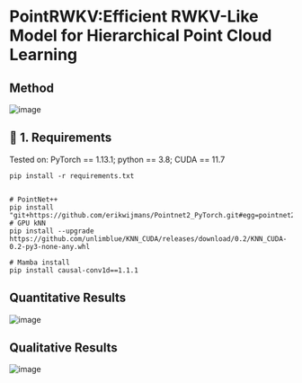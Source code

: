 # PointRWKV:Efficient RWKV-Like Model for Hierarchical Point Cloud Learning

## Method
![image](../main/assets/architecture.png)  

## 🎒 1. Requirements
Tested on:
PyTorch == 1.13.1;
python == 3.8;
CUDA == 11.7

```
pip install -r requirements.txt
```

```

# PointNet++
pip install "git+https://github.com/erikwijmans/Pointnet2_PyTorch.git#egg=pointnet2_ops&subdirectory=pointnet2_ops_lib"
# GPU kNN
pip install --upgrade https://github.com/unlimblue/KNN_CUDA/releases/download/0.2/KNN_CUDA-0.2-py3-none-any.whl

# Mamba install
pip install causal-conv1d==1.1.1
```

## Quantitative Results
![image](../main/assets/flops.png)

## Qualitative Results
![image](../main/assets/vis.png)
